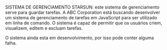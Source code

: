 SISTEMA DE GERENCIAMENTO STARSUN: este sistema de gerenciamento serve para guardar tarefas.
A ABC Corporation está buscando desenvolver um sistema de gerenciamento de
tarefas em JavaScript para ser utilizado em linha de comando. O sistema
é capaz de permitir que os usuários criem, visualizem, editem e excluam
tarefas.

O sistema ainda esta em desenvolvimento, por isso pode conter alguma falha.

